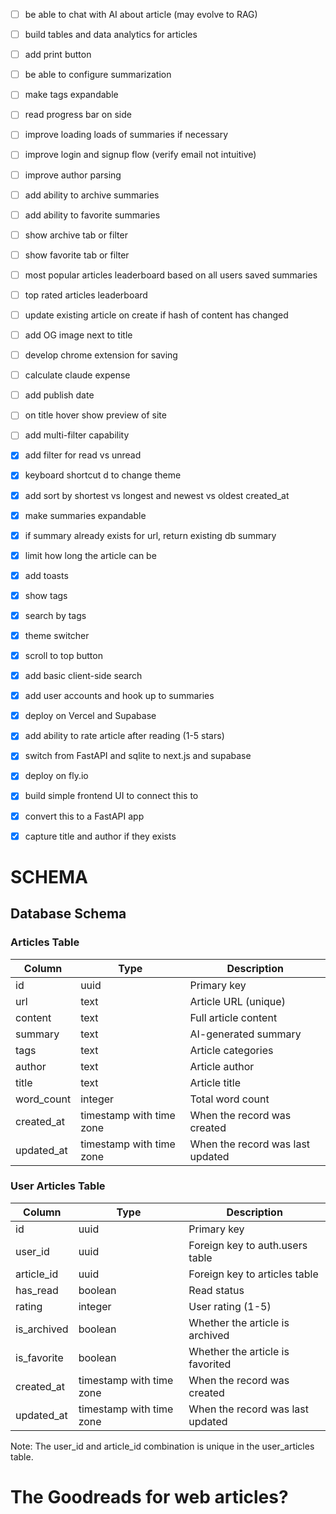 - [ ] be able to chat with AI about article (may evolve to RAG)
- [ ] build tables and data analytics for articles
- [ ] add print button
- [ ] be able to configure summarization
- [ ] make tags expandable
- [ ] read progress bar on side
- [ ] improve loading loads of summaries if necessary
- [ ] improve login and signup flow (verify email not intuitive)
- [ ] improve author parsing
- [ ] add ability to archive summaries
- [ ] add ability to favorite summaries
- [ ] show archive tab or filter
- [ ] show favorite tab or filter
- [ ] most popular articles leaderboard based on all users saved summaries
- [ ] top rated articles leaderboard
- [ ] update existing article on create if hash of content has changed
- [ ] add OG image next to title
- [ ] develop chrome extension for saving
- [ ] calculate claude expense
- [ ] add publish date
- [ ] on title hover show preview of site
- [ ] add multi-filter capability

- [x] add filter for read vs unread
- [x] keyboard shortcut d to change theme
- [x] add sort by shortest vs longest and newest vs oldest created_at
- [x] make summaries expandable
- [x] if summary already exists for url, return existing db summary
- [x] limit how long the article can be
- [x] add toasts
- [x] show tags
- [x] search by tags
- [x] theme switcher
- [x] scroll to top button
- [x] add basic client-side search
- [x] add user accounts and hook up to summaries
- [x] deploy on Vercel and Supabase
- [x] add ability to rate article after reading (1-5 stars)
- [x] switch from FastAPI and sqlite to next.js and supabase
- [x] deploy on fly.io
- [x] build simple frontend UI to connect this to
- [x] convert this to a FastAPI app
- [x] capture title and author if they exists

# SCHEMA

## Database Schema

### Articles Table

| Column     | Type                     | Description                      |
| ---------- | ------------------------ | -------------------------------- |
| id         | uuid                     | Primary key                      |
| url        | text                     | Article URL (unique)             |
| content    | text                     | Full article content             |
| summary    | text                     | AI-generated summary             |
| tags       | text                     | Article categories               |
| author     | text                     | Article author                   |
| title      | text                     | Article title                    |
| word_count | integer                  | Total word count                 |
| created_at | timestamp with time zone | When the record was created      |
| updated_at | timestamp with time zone | When the record was last updated |

### User Articles Table

| Column      | Type                     | Description                      |
| ----------- | ------------------------ | -------------------------------- |
| id          | uuid                     | Primary key                      |
| user_id     | uuid                     | Foreign key to auth.users table  |
| article_id  | uuid                     | Foreign key to articles table    |
| has_read    | boolean                  | Read status                      |
| rating      | integer                  | User rating (1-5)                |
| is_archived | boolean                  | Whether the article is archived  |
| is_favorite | boolean                  | Whether the article is favorited |
| created_at  | timestamp with time zone | When the record was created      |
| updated_at  | timestamp with time zone | When the record was last updated |

Note: The user_id and article_id combination is unique in the user_articles table.

# The Goodreads for web articles?
